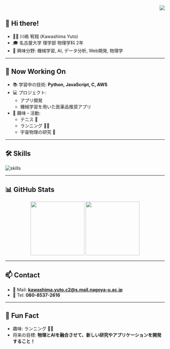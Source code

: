 <!-- ビューカウンター -->
<div align="right">
  <img src="https://komarev.com/ghpvc/?username=your-username" />
</div>

<!-- 挨拶・自己紹介 -->
## 👋 Hi there!

- 🧑‍🎓 川嶋 宥翔 (Kawashima Yuto)  
- 🎓 名古屋大学 理学部 物理学科 2年  
- 🔬 興味分野: 機械学習, AI, データ分析, Web開発, 物理学  

---

## 🚀 Now Working On
- 📚 学習中の技術: **Python, JavaScript, C, AWS**  
- 💻 プロジェクト:  
  - アプリ開発  
  - 機械学習を用いた医薬品推奨アプリ  
- 🔭 趣味・活動:  
  - テニス 🎾  
  - ランニング 🏃‍♂️  
  - 宇宙物理の研究 🌌  

---

## 🛠️ Skills
<img alt="skills" src="https://skillicons.dev/icons?theme=dark&perline=8&i=python,js,cpp,html,css,react,next,fastapi,aws,docker,linux,git" />

---

## 📊 GitHub Stats
<div align="center">
  <img height="170px" src="https://github-readme-stats.vercel.app/api?username=your-username&theme=vue-dark&show_icons=true" />
  <img height="170px" src="https://github-readme-stats.vercel.app/api/top-langs/?username=your-username&theme=vue-dark&layout=compact" />
</div>

---

## 📫 Contact
- 📧 Mail: **kawashima.yuto.c2@s.mail.nagoya-u.ac.jp**  
- 📱 Tel: **080-8537-2616**

---

## 🌱 Fun Fact
- 趣味: ランニング 🏃‍♂️  
- 将来の目標: **物理とAIを融合させて、新しい研究やアプリケーションを開発すること！**
